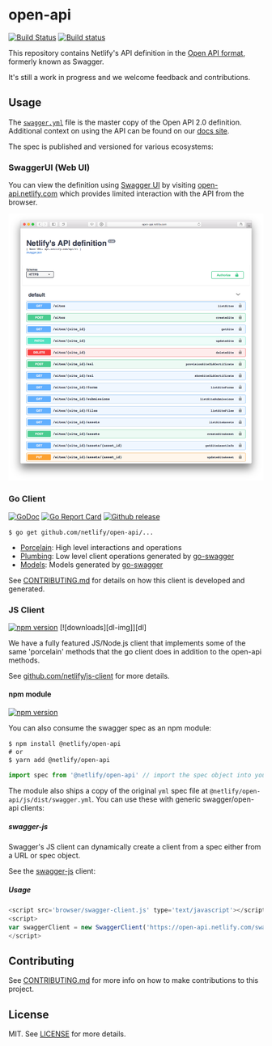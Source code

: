 # open-api
[![Build Status][travis-img]][travis]
[![Build status][av-img]][av]

This repository contains Netlify's API definition in the [Open API format][open-api-2], formerly known as Swagger.

It's still a work in progress and we welcome feedback and contributions.

## Usage

The [`swagger.yml`](swagger.yml) file is the master copy of the Open API 2.0 definition.  Additional context on using the API can be found on our [docs site](https://www.netlify.com/docs/api/).

The spec is published and versioned for various ecosystems:

### SwaggerUI (Web UI)

You can view the definition using [Swagger UI](https://swagger.io/tools/swagger-ui/) by visiting [open-api.netlify.com](http://open-api.netlify.com) which provides limited interaction with the API from the browser.

[![screenshot of netlify swagger ui](ui/screenshot.png)](https://open-api.netlify.com)

### Go Client

[![GoDoc][godoc-img]][godoc]
[![Go Report Card][goreport-img]][goreport]
[![Github release][git-img]][git]

```console
$ go get github.com/netlify/open-api/...
```

- [Porcelain](https://godoc.org/github.com/netlify/open-api/go/porcelain): High level interactions and operations
- [Plumbing](https://godoc.org/github.com/netlify/open-api/go/plumbing): Low level client operations generated by [go-swagger][go-swagger]
- [Models](https://godoc.org/github.com/netlify/open-api/go/porcelain): Models generated by [go-swagger][go-swagger]

See [CONTRIBUTING.md](CONTRIBUTING.md) for details on how this client is developed and generated.

### JS Client

[![npm version][npm-js-img]][npm-js] [![downloads][dl-img]][dl]

We have a fully featured JS/Node.js client that implements some of the same 'porcelain' methods that the go client does in addition to the open-api methods.

See [github.com/netlify/js-client](https://github.com/netlify/js-client) for more details.

#### npm module

[![npm version][npm-img]][npm]

You can also consume the swagger spec as an npm module:

```console
$ npm install @netlify/open-api
# or
$ yarn add @netlify/open-api
```

```js
import spec from '@netlify/open-api' // import the spec object into your project
```

The module also ships a copy of the original `yml` spec file at `@netlify/open-api/js/dist/swagger.yml`.  You can use these with generic swagger/open-api clients:

##### swagger-js

Swagger's JS client can dynamically create a client from a spec either from a URL or spec object.

See the [swagger-js](https://github.com/swagger-api/swagger-js) client:

##### Usage
```js
<script src='browser/swagger-client.js' type='text/javascript'></script>
<script>
var swaggerClient = new SwaggerClient('https://open-api.netlify.com/swagger.json');
</script>
```

## Contributing

See [CONTRIBUTING.md](CONTRIBUTING.md) for more info on how to make contributions to this project.

## License

MIT. See [LICENSE](LICENSE) for more details.

[travis-img]: https://travis-ci.org/netlify/open-api.svg?branch=master
[travis]: https://travis-ci.org/netlify/open-api
[av]: https://ci.appveyor.com/project/netlify/open-api/branch/master
[av-img]: https://ci.appveyor.com/api/projects/status/1g0m72jqhspar6q9/branch/master?svg=true
[npm-img]: https://img.shields.io/npm/v/@netlify/open-api.svg
[npm]: https://npmjs.org/package/@netlify/open-api
[npm-js-img]: https://img.shields.io/npm/v/netlify.svg
[npm-js]: https://npmjs.org/package/netlify
[dl-js-img]: https://img.shields.io/npm/dm/netlify.svg
[dl-js]: https://npmjs.org/package/netlify

[godoc-img]: https://godoc.org/github.com/netlify/open-api/go?status.svg
[godoc]: https://godoc.org/github.com/netlify/open-api/go
[goreport-img]: https://goreportcard.com/badge/github.com/netlify/open-api
[goreport]: https://goreportcard.com/report/github.com/netlify/open-api
[git-img]: https://img.shields.io/github/release/netlify/open-api.svg
[git]: https://github.com/netlify/open-api/releases/latest

[open-api-2]: https://github.com/OAI/OpenAPI-Specification/blob/master/versions/2.0.md
[go-swagger]: https://github.com/go-swagger/go-swagger
